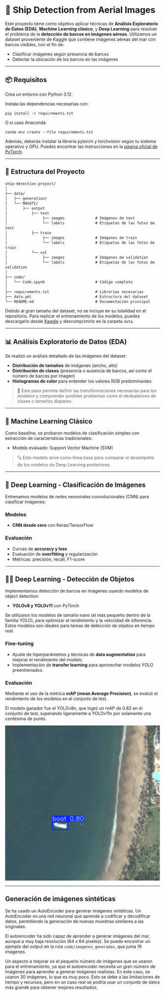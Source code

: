 # 🚢 Ship Detection from Aerial Images

Este proyecto tiene como objetivo aplicar técnicas de **Análisis Exploratorio de Datos (EDA)**, **Machine Learning clásico**, y **Deep Learning** para resolver el problema de la **detección de barcos en imágenes aéreas**. Utilizamos un dataset proveniente de Kaggle que contiene imágenes aéreas del mar con barcos visibles, con el fin de:

- Clasificar imágenes según presencia de barcos  
- Detectar la ubicación de los barcos en las imágenes   

---

## 📦 Requisitos

Crea un entorno con Python 3.12.

Instala las dependencias necesarias con:

```
pip install -r requirements.txt
```

O si usas Anaconda:

```
conda env create --file requirements.txt
```

Además, deberás instalar la librería pytorch y torchvision según tu sistema operativo y GPU. Puedes encontrar las instrucciones en la [página oficial de PyTorch](https://pytorch.org/get-started/locally/).

---

## 📁 Estructura del Proyecto

```
ship-detection-project/
│
├── data/ 
|   ├── generation/                       
│   └── MASATI/                      
│       ├── output
│           ├── test
│                ├── images              # Imágenes de test
│                └── labels              # Etiquetas de las fotos de test
│           ├── train
│                ├── images              # Imágenes de train
│                └── labels              # Etiquetas de las fotos de train
│           └── val             
│                ├── images              # Imágenes de validation
│                └── labels              # Etiquetas de las fotos de validation
│
├── code/                   
│   └── Code.ipynb                       # Código completo
│
├── requirements.txt                     # Librerías necesarias
├── data.yml                             # Estructura del dataset
└── README.md                            # Documentación principal
```

Debido al gran tamaño del dataset, no se incluye en su totalidad en el repositorio. Para replicar el entrenamiento de los modelos, puedes descargarlo desde [Kaggle](https://www.kaggle.com/datasets/louisaberdeen/masati-v2/data) y descomprimirlo en la carpeta `data`.

---

## 📊 Análisis Exploratorio de Datos (EDA)

Se realizó un análisis detallado de las imágenes del dataset:

- **Distribución de tamaños** de imágenes (ancho, alto)  
- **Distribución de clases** (presencia o ausencia de barcos, así como el número de barcos por imagen)  
- **Histogramas de color** para entender los valores RGB predominantes

> 📌 Este paso permite definir las transformaciones necesarias para los modelos y comprender posibles problemas como el desbalanceo de clases o tamaños dispares.

---

## 🤖 Machine Learning Clásico

Como baseline, se probaron modelos de clasificación simples con extracción de características tradicionales:
  
- Modelo evaluado: Support Vector Machine (SVM)  

> 🔍 Este modelo sirve como línea base para comparar el desempeño de los modelos de Deep Learning posteriores.

---

## 🧠 Deep Learning - Clasificación de Imágenes

Entrenamos modelos de redes neuronales convolucionales (CNN) para clasificar imágenes:

### Modelos

- **CNN desde cero** con Keras/TensorFlow

### Evaluación

- Curvas de **accuracy y loss**  
- Evaluación de **overfitting** y regularización  
- Métricas: precisión, recall, F1-score  

---

## 🕵️‍♀️ Deep Learning - Detección de Objetos

Implementamos detección de barcos en imágenes usando modelos de object detection:

- **YOLOv8 y YOLOv11** con PyTorch

Se utilizaron los modelos de tamaño nano (el más pequeño dentro de la familia YOLO), para optimizar el rendimiento y la velocidad de inferencia. Estos modelos son ideales para tareas de detección de objetos en tiempo real.

### Fine-tuning

- Ajuste de hiperparámetros y técnicas de **data augmentation** para mejorar el rendimiento del modelo.
- Implementación de **transfer learning** para aprovechar modelos YOLO preentrenados.

### Evaluación

Mediante el uso de la métrica **mAP (mean Average Precision)**, se evaluó el rendimiento de los modelos en el conjunto de test. 

El modelo ganador fue el YOLOv8n, que logró un mAP de 0.82 en el conjunto de test, superando ligeramente a YOLOv11n por solamente una centésima de punto.

![ejemplo](ejemplo_yolo.png)

---

## Generación de imágenes sintéticas

Se ha usado un AutoEncoder para generar imágenes sintéticas. Un AutoEncoder es una red neuronal que aprende a codificar y decodificar datos, permitiendo la generación de nuevas muestras similares a las originales.

El autoencoder ha sido capaz de aprender a generar imágenes del mar, aunque a muy baja resolución (64 x 64 píxeles).  Se puede encontrar un ejemplo del output en la ruta `code/imagenes_generadas`, que junta 16 imágenes.

Un aspecto a mejorar es el pequeño número de imágenes que se usaron para el entrenamiento, ya que el autoencoder necesita un gran número de imágenes para aprender a generar imágenes realistas. En este caso, se usaron 30 imágenes, lo que es muy poco.
Esto se debe a las limitaciones de tiempo y recursos, pero en un caso real se podría usar un conjunto de datos más grande para obtener mejores resultados.
